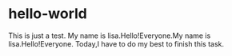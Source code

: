 # hello-world
This is just a test.
My name is lisa.Hello!Everyone.My name is lisa.Hello!Everyone.
Today,I have to do my best to finish this task.